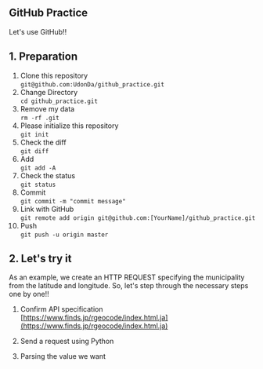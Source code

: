 ## GitHub Practice
Let's use GitHub!!


## 1. Preparation
1. Clone this repository  
```git@github.com:UdonDa/github_practice.git```
2. Change Directory  
```cd github_practice.git```
3. Remove my data  
```rm -rf .git```
4. Please initialize this repository  
```git init```
5. Check the diff  
```git diff```
6. Add  
```git add -A```
7. Check the status  
```git status```
8. Commit  
```git commit -m "commit message"```
9. Link with GitHub  
```git remote add origin git@github.com:[YourName]/github_practice.git```
10. Push  
```git push -u origin master```

## 2. Let's try it
As an example, we create an HTTP REQUEST specifying the municipality from the latitude and longitude.
So, let's step through the necessary steps one by one!!
1. Confirm API specification  
[https://www.finds.jp/rgeocode/index.html.ja](https://www.finds.jp/rgeocode/index.html.ja)
2. Send a request using Python  

3. Parsing the value we want  


